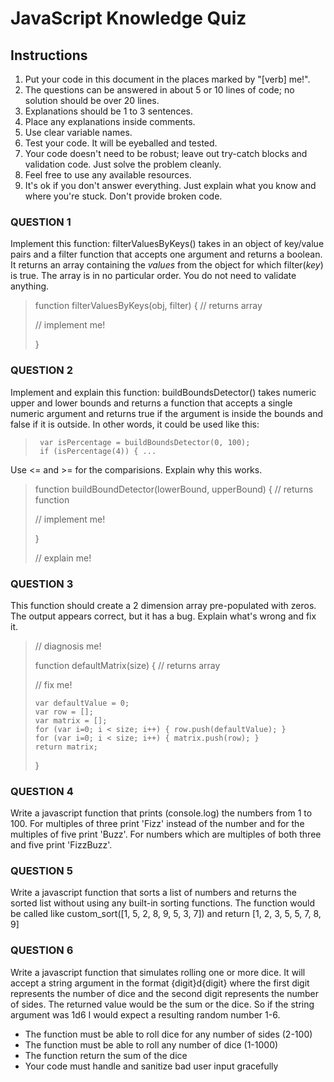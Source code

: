 # JavaScript Knowledge Quiz

## Instructions

1. Put your code in this document in the places marked by "[verb] me!".
2. The questions can be answered in about 5 or 10 lines of code; no solution should be over 20 lines.
3. Explanations should be 1 to 3 sentences.
4. Place any explanations inside comments.
5. Use clear variable names.
6. Test your code.  It will be eyeballed and tested.
7. Your code doesn't need to be robust; leave out try-catch blocks and validation code.  Just solve the problem cleanly.
8. Feel free to use any available resources.
9. It's ok if you don't answer everything.  Just explain what you know and where you're stuck.  Don't provide broken code.

### QUESTION 1

Implement this function: filterValuesByKeys() takes in an object of key/value pairs and a filter function that accepts one argument and returns a boolean. It returns an array containing the *values* from the object for which filter(*key*) is true.  The array is in no particular order. You do not need to validate anything.

> function filterValuesByKeys(obj, filter) {  // returns array
>
> // implement me!
>
> }

### QUESTION 2

Implement and explain this function: buildBoundsDetector() takes numeric upper and lower bounds and returns a function that accepts a single numeric argument and returns true if the argument is inside the bounds and false if it is outside.  In other words, it could be used like this:
>      var isPercentage = buildBoundsDetector(0, 100);
>      if (isPercentage(4)) { ...
>
Use <= and >= for the comparisions. Explain why this works.

> function buildBoundDetector(lowerBound, upperBound) {  // returns function
>
> // implement me!
>
> }
>
> // explain me!

### QUESTION 3

This function should create a 2 dimension array pre-populated with zeros.  The output appears correct, but it has a bug. Explain what's wrong and fix it.

> // diagnosis me!
>
> function defaultMatrix(size) { // returns array
>
>// fix me!
>
>     var defaultValue = 0;
>     var row = [];
>     var matrix = [];
>     for (var i=0; i < size; i++) { row.push(defaultValue); }
>     for (var i=0; i < size; i++) { matrix.push(row); }
>     return matrix;
> }

### QUESTION 4

Write a javascript function that prints (console.log) the numbers from 1 to 100. For multiples of three print 'Fizz' instead of the number and for the multiples of five print 'Buzz'. For numbers which are multiples of both three and five print 'FizzBuzz'.

### QUESTION 5

Write a javascript function that sorts a list of numbers and returns the sorted
list without using any built-in sorting functions. The function would be called like
custom_sort([1, 5, 2, 8, 9, 5, 3, 7]) and return [1, 2, 3, 5, 5, 7, 8, 9]

### QUESTION 6

Write a javascript function that simulates rolling one or more dice. It will accept
a string argument in the format {digit}d{digit} where the first digit represents 
the number of dice and the second digit represents the number of sides. The returned
value would be the sum or the dice. So if the string argument was 1d6 I would expect
a resulting random number 1-6.

* The function must be able to roll dice for any number of sides (2-100)
* The function must be able to roll any number of dice (1-1000)
* The function return the sum of the dice
* Your code must handle and sanitize bad user input gracefully
